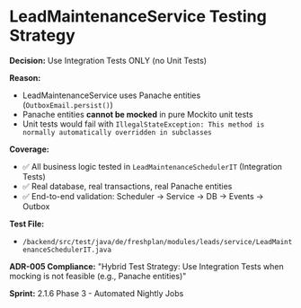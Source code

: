 # LeadMaintenanceService Testing Strategy

**Decision:** Use Integration Tests ONLY (no Unit Tests)

**Reason:**
- LeadMaintenanceService uses Panache entities (`OutboxEmail.persist()`)
- Panache entities **cannot be mocked** in pure Mockito unit tests
- Unit tests would fail with `IllegalStateException: This method is normally automatically overridden in subclasses`

**Coverage:**
- ✅ All business logic tested in `LeadMaintenanceSchedulerIT` (Integration Tests)
- ✅ Real database, real transactions, real Panache entities
- ✅ End-to-end validation: Scheduler → Service → DB → Events → Outbox

**Test File:**
- `/backend/src/test/java/de/freshplan/modules/leads/service/LeadMaintenanceSchedulerIT.java`

**ADR-005 Compliance:**
"Hybrid Test Strategy: Use Integration Tests when mocking is not feasible (e.g., Panache entities)"

**Sprint:** 2.1.6 Phase 3 - Automated Nightly Jobs
